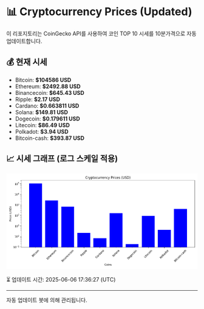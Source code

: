 
# 📊 Cryptocurrency Prices (Updated)

이 리포지토리는 CoinGecko API를 사용하여 코인 TOP 10 시세를 10분가격으로 자동 업데이트합니다.

## 💰 현재 시세
- Bitcoin: **$104586 USD**
- Ethereum: **$2492.88 USD**
- Binancecoin: **$645.43 USD**
- Ripple: **$2.17 USD**
- Cardano: **$0.663811 USD**
- Solana: **$149.81 USD**
- Dogecoin: **$0.179611 USD**
- Litecoin: **$86.49 USD**
- Polkadot: **$3.94 USD**
- Bitcoin-cash: **$393.87 USD**

## 📈 시세 그래프 (로그 스케일 적용)
![Crypto Prices](crypto_prices.png)

⏳ 업데이트 시간: 2025-06-06 17:36:27 (UTC)

---
자동 업데이트 봇에 의해 관리됩니다.
